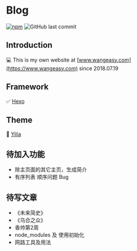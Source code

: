 # Blog
[![npm](https://img.shields.io/npm/v/npm.svg)](https://nodejs.org/en/)
![GitHub last commit](https://img.shields.io/github/last-commit/google/skia.svg)

## Introduction
:computer: This is my own website at [www.wangeasy.com](https://www.wangeasy.com) since 2018.07.19

## Framework
:white_check_mark: [Hexo](https://github.com/hexojs/hexo)

## Theme
:palm_tree: [Yilia](https://github.com/litten/hexo-theme-yilia)

## 待加入功能

* 除主页面的其它主页，生成简介
* 有序列表 顺序问题 Bug

## 待写文章

* 《未来简史》
* 《乌合之众》
* 香帅第2周
* node_modules 及 使用初始化
* 网路工具及用法